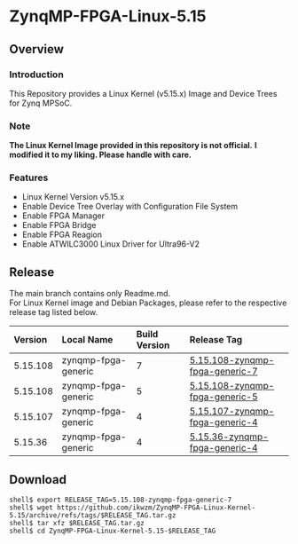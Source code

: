 ZynqMP-FPGA-Linux-5.15
====================================================================================

Overview
------------------------------------------------------------------------------------

### Introduction

This Repository provides a Linux Kernel (v5.15.x) Image and Device Trees for Zynq MPSoC.

### Note

**The Linux Kernel Image provided in this repository is not official.**
**I modified it to my liking. Please handle with care.**

### Features

  * Linux Kernel Version v5.15.x
  * Enable Device Tree Overlay with Configuration File System
  * Enable FPGA Manager
  * Enable FPGA Bridge
  * Enable FPGA Reagion
  * Enable ATWILC3000 Linux Driver for Ultra96-V2

Release
------------------------------------------------------------------------------------

The main branch contains only Readme.md.     
For Linux Kernel image and Debian Packages, please refer to the respective release tag listed below.

| Version  | Local Name          | Build Version | Release Tag |
|:---------|:--------------------|:--------------|:------------|
| 5.15.108 | zynqmp-fpga-generic | 7             | [5.15.108-zynqmp-fpga-generic-7](https://github.com/ikwzm/ZynqMP-FPGA-Linux-Kernel-5.15/tree/5.15.108-zynqmp-fpga-generic-7) |
| 5.15.108 | zynqmp-fpga-generic | 5             | [5.15.108-zynqmp-fpga-generic-5](https://github.com/ikwzm/ZynqMP-FPGA-Linux-Kernel-5.15/tree/5.15.108-zynqmp-fpga-generic-5) |
| 5.15.107 | zynqmp-fpga-generic | 4             | [5.15.107-zynqmp-fpga-generic-4](https://github.com/ikwzm/ZynqMP-FPGA-Linux-Kernel-5.15/tree/5.15.107-zynqmp-fpga-generic-4) |
| 5.15.36  | zynqmp-fpga-generic | 4             | [5.15.36-zynqmp-fpga-generic-4](https://github.com/ikwzm/ZynqMP-FPGA-Linux-Kernel-5.15/tree/5.15.36-zynqmp-fpga-generic-4) |

Download
------------------------------------------------------------------------------------

```console
shell$ export RELEASE_TAG=5.15.108-zynqmp-fpga-generic-7
shell$ wget https://github.com/ikwzm/ZynqMP-FPGA-Linux-Kernel-5.15/archive/refs/tags/$RELEASE_TAG.tar.gz
shell$ tar xfz $RELEASE_TAG.tar.gz
shell$ cd ZynqMP-FPGA-Linux-Kernel-5.15-$RELEASE_TAG
```
